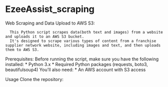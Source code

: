 # EzeeAssist_scraping


Web Scraping and Data Upload to AWS S3:

      This Python script scrapes data(both text and images) from a website and uploads it to an AWS S3 bucket.
      It's designed to scrape various types of content from a franchise supplier network website, including images and text, and then uploads them to AWS S3.

Prerequisites:
    Before running the script, make sure you have the following installed:
        * Python 3.x
        * Required Python packages (requests, boto3, beautifulsoup4)
You'll also need:
        * An AWS account with S3 access

Usage
Clone the repository:
